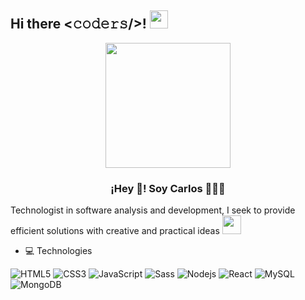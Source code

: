 ## Hi there <𝚌𝚘𝚍𝚎𝚛𝚜/>! <img src="https://github.com/TheDudeThatCode/TheDudeThatCode/blob/master/Assets/Hi.gif" width="29px">
 <p align="center" width="300">
   <img align="center" width="200" src="https://res.cloudinary.com/dd7gtmrax/image/upload/w_1000,c_fill,ar_1:1,g_auto,r_max,bo_5px_solid_red,b_rgb:262c35/v1729730290/20220910_210810_zkfqht_wruyur.jpg" />
   <h3 align="center">¡Hey 👋! Soy Carlos 👨🏻‍💻</h3>
</p>

Technologist in software analysis and development, I seek to provide efficient solutions with creative and practical ideas <img src="https://media.giphy.com/media/WUlplcMpOCEmTGBtBW/giphy.gif" width="30">


- 💻 Technologies


![HTML5](https://img.shields.io/badge/-HTML5-%23E44D27?style=flat-square&logo=html5&logoColor=ffffff)
![CSS3](https://img.shields.io/badge/-CSS3-%231572B6?style=flat-square&logo=css3)
![JavaScript](https://img.shields.io/badge/-JavaScript-black?style=flat-square&logo=javascript)
![Sass](https://img.shields.io/badge/-Sass-%23CC6699?style=flat-square&logo=sass&logoColor=ffffff)
![Nodejs](https://img.shields.io/badge/-Nodejs-black?style=flat-square&logo=Node.js)
![React](https://img.shields.io/badge/-React-%23282C34?style=flat-square&logo=react)
![MySQL](https://img.shields.io/badge/-MySQL-black?style=flat-square&logo=mysql)
![MongoDB](https://img.shields.io/badge/-MongoDB-black?style=flat-square&logo=mongodb)




<!--
**cdomdev/cdomdev** is a ✨ _special_ ✨ repository because its `README.md` (this file) appears on your GitHub profile.

Here are some ideas to get you started:

- 🔭 I’m currently working on ...
- 🌱 I’m currently learning ...
- 👯 I’m looking to collaborate on ...
- 🤔 I’m looking for help with ...
- 💬 Ask me about ...
- 📫 How to reach me: ...
- 😄 Pronouns: ...
- ⚡ Fun fact: ...
-->
